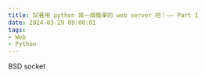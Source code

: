 ```yaml
---
title: 試著用 python 寫一個簡單的 web server 吧！—— Part 1
date: 2024-03-29 09:00:01
tags:
- Web
- Python
---
```


BSD socket
